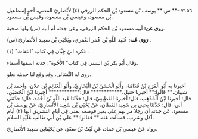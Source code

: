 ٧١٥٦ -** س:** يوسف بْن مسعود بْن الحكم الزرقي (٤)الأَنْصارِيّ المدني، أخو إسماعيل بْن مسعود، وعيسى بْن مسعود، وقيس بْن مسعود.

**روى عن:** أبيه مسعود بْن الحكم الزرقي، وعن جدته أم أبيه (س) ولها صحبة.

**رَوَى عَنه:** عُبَيد اللَّهِ بْن عُمَر العُمَري، ويَحْيَى بْن سَعِيد الأَنْصارِيّ (س) .

ذكره ابنُ حِبَّان فِي كتاب "الثقات" (١) .

وَقَال أَبُو بكر بْن السني فِي كتاب" الأَخُوة": جدته اسمها أسماء.

روى له النَّسَائي، وقد وقع لنا حديثه بعلو.

أخبرنا به أَبُو الْفَرَجِ بْنُ قُدَامَةَ، وأَبُو الْحَسَنُ بْنُ الْبُخَارِيِّ، وأَبُو الْغَنَائِمِ بْن علان، وأحمد بْن شيبان،** قَالُوا:** أخبرنا حنبل،************ قال:************ أخبرنا ابْنُ الْحُصَيْنِ، قال: أخبرنا ابْنُ الْمُذْهِب، قال: أخبرنا القَطِيعِيّ، قال: حَدَّثَنَا عَبد اللَّهِ بْنُ أَحْمَدَ، قال: حَدَّثني أبي، قال: حَدَّثَنَا يحيى بن سَعِيد القطان، عَنْ يَحْيَى بْن سَعِيد الأَنْصارِيّ، عَنْ يوسف بْن مسعود، عَن جدته أن رجلا مر بهم على بعير فوضعه بمنى فِي أيام التشريق أنها (٢) أيام أكل وشرب، فسألت عنه،** فقالوا:** علي بْن أَبي طالب عَلَيْهِ السلام.

رواه عَنْ عيسى بْن حماد، عَنِ لَيْثُ بْنُ سَعْدٍ، عن يَحْيَىابن سَعِيد الأَنْصارِيّ.